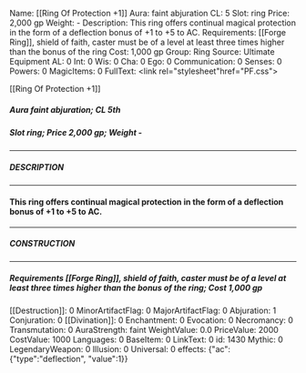 Name: [[Ring Of Protection +1]]
Aura: faint abjuration
CL: 5
Slot: ring
Price: 2,000 gp
Weight: -
Description: This ring offers continual magical protection in the form of a deflection bonus of +1 to +5 to AC.
Requirements: [[Forge Ring]], shield of faith, caster must be of a level at least three times higher than the bonus of the ring
Cost: 1,000 gp
Group: Ring
Source: Ultimate Equipment
AL: 0
Int: 0
Wis: 0
Cha: 0
Ego: 0
Communication: 0
Senses: 0
Powers: 0
MagicItems: 0
FullText: <link rel="stylesheet"href="PF.css"><div class="heading"><p class="alignleft">[[Ring Of Protection +1]]</p><div style="clear: both;"></div></div><div><h5><b>Aura </b>faint abjuration; <b>CL </b>5th</h5><h5><b>Slot </b>ring; <b>Price </b>2,000 gp; <b>Weight </b>-</h5></div><hr/><div><h5><b>DESCRIPTION</b></h5></div><hr/><div><h4><p>This ring offers continual magical protection in the form of a deflection bonus of +1 to +5 to AC.</p></h4></div><hr/><div><h5><b>CONSTRUCTION</b></h5></div><hr/><div><h5><b>Requirements </b>[[Forge Ring]], <i>shield of faith</i>, caster must be of a level at least three times higher than the bonus of the ring; <b>Cost </b>1,000 gp</h5></div>
[[Destruction]]: 0
MinorArtifactFlag: 0
MajorArtifactFlag: 0
Abjuration: 1
Conjuration: 0
[[Divination]]: 0
Enchantment: 0
Evocation: 0
Necromancy: 0
Transmutation: 0
AuraStrength: faint
WeightValue: 0.0
PriceValue: 2000
CostValue: 1000
Languages: 0
BaseItem: 0
LinkText: 0
id: 1430
Mythic: 0
LegendaryWeapon: 0
Illusion: 0
Universal: 0
effects: {"ac":{"type":"deflection", "value":1}}
